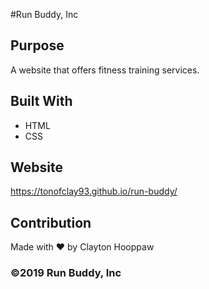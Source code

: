 #Run Buddy, Inc 

## Purpose
A website that offers fitness training services.

## Built With
* HTML
* CSS

## Website
https://tonofclay93.github.io/run-buddy/

## Contribution
Made with ❤️ by Clayton Hooppaw

### ©️2019 Run Buddy, Inc 

